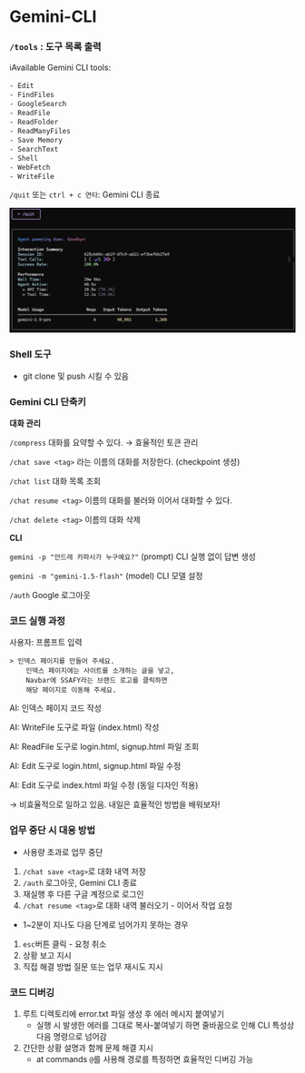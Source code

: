 # Gemini-CLI

### `/tools` : 도구 목록 출력

ℹAvailable Gemini CLI tools:

```
- Edit
- FindFiles
- GoogleSearch
- ReadFile
- ReadFolder
- ReadManyFiles
- Save Memory
- SearchText
- Shell
- WebFetch
- WriteFile
```

`/quit` 또는 `ctrl + c 연타`: Gemini CLI 종료

![종료 화면](../images/gemini-cli_1.png)

### Shell 도구

- git clone 및 push 시킬 수 있음

### Gemini CLI 단축키

**대화 관리**

`/compress` 대화를 요약할 수 있다. → 효율적인 토큰 관리

`/chat save <tag>` <tag>라는 이름의 대화를 저장한다. (checkpoint 생성)

`/chat list` 대화 목록 조회

`/chat resume <tag>` <tag>이름의 대화를 불러와 이어서 대화할 수 있다.

`/chat delete <tag>` <tag>이름의 대화 삭제

**CLI**

`gemini -p "안드레 카파시가 누구예요?"` (prompt) CLI 실행 없이 답변 생성

`gemini -m "gemini-1.5-flash"` (model) CLI 모델 설정 

`/auth` Google 로그아웃


### 코드 실행 과정

사용자: 프롬프트 입력

```
> 인덱스 페이지를 만들어 주세요. 
	인덱스 페이지에는 사이트를 소개하는 글을 넣고, 
	Navbar에 SSAFY라는 브랜드 로고를 클릭하면 
	해당 페이지로 이동해 주세요.
```

AI: 인덱스 페이지 코드 작성

AI: WriteFile 도구로 파일 (index.html) 작성

AI: ReadFile 도구로 login.html, signup.html 파일 조회

AI: Edit 도구로 login.html, signup.html 파일 수정

AI: Edit 도구로 index.html 파일 수정 (동일 디자인 적용)

→ 비효율적으로 일하고 있음. 내일은 효율적인 방법을 배워보자!


### 업무 중단 시 대응 방법

- 사용량 초과로 업무 중단
1. `/chat save <tag>`로 대화 내역 저장
2. `/auth` 로그아웃, Gemini CLI 종료
3. 재실행 후 다른 구글 계정으로 로그인
4. `/chat resume <tag>`로 대화 내역 불러오기 - 이어서 작업 요청

- 1~2분이 지나도 다음 단계로 넘어가지 못하는 경우
1. `esc`버튼 클릭 - 요청 취소
2. 상황 보고 지시
3. 직접 해결 방법 질문 또는 업무 재시도 지시

### 코드 디버깅

1. 루트 디렉토리에 error.txt  파일 생성 후 에러 메시지 붙여넣기
    - 실행 시 발생한 에러를 그대로 복사-붙여넣기 하면 줄바꿈으로 인해 CLI 특성상 다음 명령으로 넘어감
2. 간단한 상황 설명과 함께 문제 해결 지시
    - at commands `@`를 사용해 경로를 특정하면 효율적인 디버깅 가능